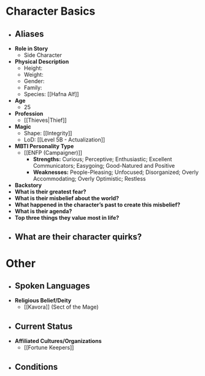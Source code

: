 # Character Basics
- **Aliases**
	- 
- **Role in Story**
	- Side Character
- **Physical Description**
	- Height:
	- Weight:
	- Gender:
	- Family:
	- Species: [[Hafna Alf]]
- **Age**
	- 25
- **Profession**
	- [[Thieves|Thief]]
- **Magic**
	- Shape: [[Integrity]]
	- LoD: [[Level 5B - Actualization]]
- **MBTI Personality Type**
	- [[ENFP (Campaigner)]]
		- **Strengths:** Curious; Perceptive; Enthusiastic; Excellent Communicators; Easygoing; Good-Natured and Positive
		- **Weaknesses:** People-Pleasing; Unfocused; Disorganized; Overly Accommodating; Overly Optimistic; Restless
- **Backstory**
- **What is their greatest fear?**
- **What is their misbelief about the world?**
- **What happened in the character’s past to create this misbelief?**
- **What is their agenda?**
- **Top three things they value most in life?**
- **What are their character quirks?**
	- 
# Other
- **Spoken Languages**
	- 
- **Religious Belief/Deity**
	- [[Kavora]] (Sect of the Mage)
- **Current Status**
	- 
- **Affiliated Cultures/Organizations**
	- [[Fortune Keepers]]
- **Conditions**
	- 